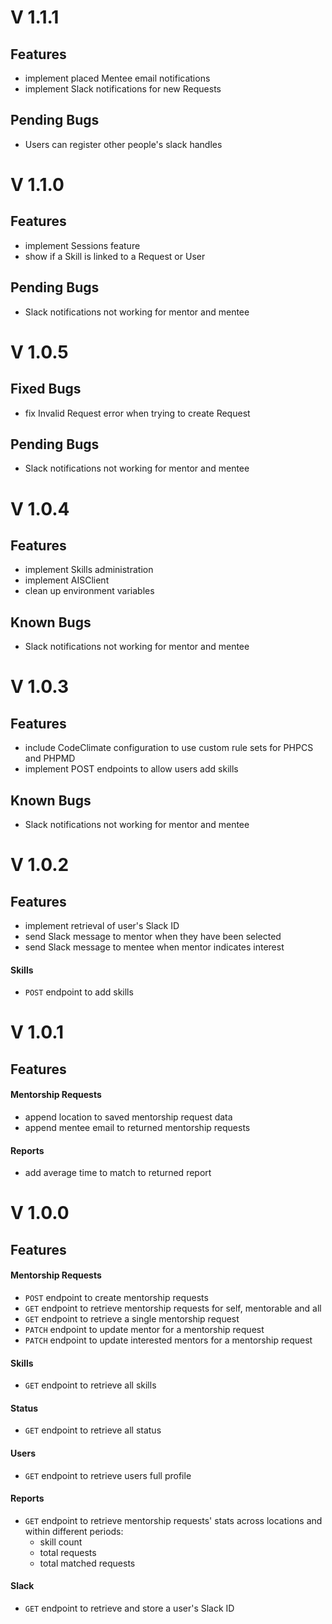 # V 1.1.1

## Features
- implement placed Mentee email notifications
- implement Slack notifications for new Requests

## Pending Bugs
- Users can register other people's slack handles

# V 1.1.0

## Features
- implement Sessions feature
- show if a Skill is linked to a Request or User

## Pending Bugs
- Slack notifications not working for mentor and mentee

# V 1.0.5

## Fixed Bugs
- fix Invalid Request error when trying to create Request

## Pending Bugs
- Slack notifications not working for mentor and mentee

# V 1.0.4

## Features


- implement Skills administration
- implement AISClient
- clean up environment variables

## Known Bugs
- Slack notifications not working for mentor and mentee

# V 1.0.3

## Features


- include CodeClimate configuration to use custom rule sets for PHPCS and PHPMD
- implement POST endpoints to allow users add skills

## Known Bugs
- Slack notifications not working for mentor and mentee

# V 1.0.2

## Features

- implement retrieval of user's Slack ID
- send Slack message to mentor when they have been selected
- send Slack message to mentee when mentor indicates interest

#### Skills

- `POST` endpoint to add skills

# V 1.0.1

## Features


#### Mentorship Requests
- append location to saved mentorship request data
- append mentee email to returned mentorship requests

#### Reports
- add average time to match to returned report

# V 1.0.0

## Features


#### Mentorship Requests
- `POST` endpoint to create mentorship requests
- `GET` endpoint to retrieve mentorship requests for self, mentorable and all
- `GET` endpoint to retrieve a single mentorship request
- `PATCH` endpoint to update mentor for a mentorship request
- `PATCH` endpoint to update interested mentors for a mentorship request

#### Skills
- `GET` endpoint to retrieve all skills

#### Status
- `GET` endpoint to retrieve all status

#### Users
- `GET` endpoint to retrieve users full profile

#### Reports
- `GET` endpoint to retrieve mentorship requests' stats across locations and within different periods:
    - skill count
    - total requests
    - total matched requests

#### Slack
- `GET` endpoint to retrieve and store a user's Slack ID
